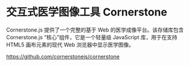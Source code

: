 # 交互式医学图像工具 Cornerstone

Cornerstone.js 提供了一个完整的基于 Web 的医学成像平台。该存储库包含 Cornerstone.js “核心”组件，它是一个轻量级 JavaScript 库，用于在支持 HTML5 画布元素的现代 Web 浏览器中显示医学图像。

https://github.com/cornerstonejs/cornerstone